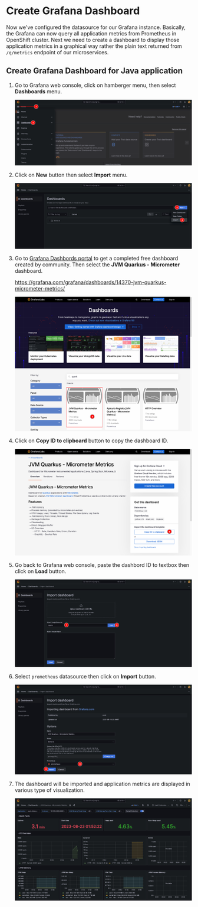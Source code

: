 # Create Grafana Dashboard

Now we've configured the datasource for our Grafana instance. Basically, the Grafana can now query all application metrics from Prometheus in OpenShift cluster. Next we need to create a dashboard to display those application metrics in a graphical way rather the plain text returned from `/q/metrics` endpoint of our microservices.

## Create Grafana Dashboard for Java application

1. Go to Grafana web console, click on hamberger menu, then select **Dashboards** menu.

    ![Create Grafana dashboard](image/create-grafana-dashboard/create-dashboard-1.png)

2. Click on **New** button then select **Import** menu.

    ![Create Grafana dashboard](image/create-grafana-dashboard/create-dashboard-2.png)

3. Go to [Grafana Dashbords portal](https://grafana.com/grafana/dashboards/?search=quarkus) to get a completed free dashboard created by community. Then select the **JVM Quarkus - Micrometer** dashboard.
   
   https://grafana.com/grafana/dashboards/14370-jvm-quarkus-micrometer-metrics/

    ![Create Grafana dashboard](image/create-grafana-dashboard/create-dashboard-3.png)

4. Click on **Copy ID to clipboard** button to copy the dashboard ID.

    ![Create Grafana dashboard](image/create-grafana-dashboard/create-dashboard-4.png)

5. Go back to Grafana web console, paste the dashbord ID to textbox then click on **Load** button.

    ![Create Grafana dashboard](image/create-grafana-dashboard/create-dashboard-5.png)

6. Select `prometheus` datasource then click on **Import** button.

    ![Create Grafana dashboard](image/create-grafana-dashboard/create-dashboard-6.png)

7. The dashboard will be imported and application metrics are displayed in various type of visualization.

    ![Create Grafana dashboard](image/create-grafana-dashboard/create-dashboard-7.png)
